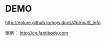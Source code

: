 DEMO
===
http://nolure.github.io/nojs.docs/#p/noJS_info



案例： <a href="http://cn.fantibody.com" target="_blank">http://cn.fantibody.com</a>